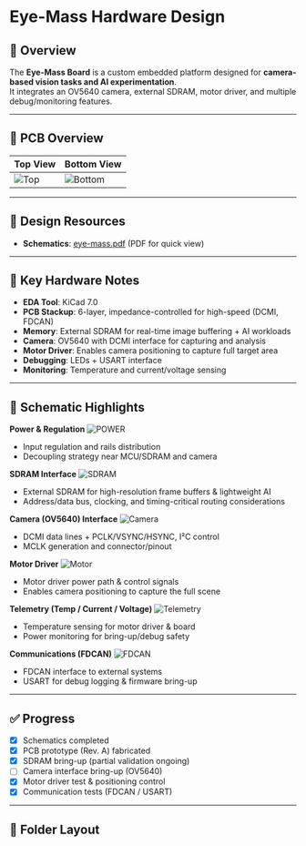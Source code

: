 # Eye-Mass Hardware Design

## 🔎 Overview
The **Eye-Mass Board** is a custom embedded platform designed for **camera-based vision tasks and AI experimentation**.  
It integrates an OV5640 camera, external SDRAM, motor driver, and multiple debug/monitoring features.

---

## 📸 PCB Overview
| Top View | Bottom View |
|----------|-------------|
| ![Top](docs/images/eye-mass-F.png) | ![Bottom](docs/images/eye-mass-B.png) |

---

## 📑 Design Resources

- **Schematics**: [eye-mass.pdf](eye-mass.pdf) (PDF for quick view)
    
---

## 🔧 Key Hardware Notes
- **EDA Tool**: KiCad 7.0  
- **PCB Stackup**: 6-layer, impedance-controlled for high-speed (DCMI, FDCAN)  
- **Memory**: External SDRAM for real-time image buffering + AI workloads  
- **Camera**: OV5640 with DCMI interface for capturing and analysis  
- **Motor Driver**: Enables camera positioning to capture full target area  
- **Debugging**: LEDs + USART interface  
- **Monitoring**: Temperature and current/voltage sensing  

---

## 🧩 Schematic Highlights

**Power & Regulation**
![POWER](docs/images/POWER.jpg)
- Input regulation and rails distribution
- Decoupling strategy near MCU/SDRAM and camera

**SDRAM Interface**
![SDRAM](docs/images/SDRAM.jpg)
- External SDRAM for high-resolution frame buffers & lightweight AI
- Address/data bus, clocking, and timing-critical routing considerations

**Camera (OV5640) Interface**
![Camera](docs/images/CAM.jpg)
- DCMI data lines + PCLK/VSYNC/HSYNC, I²C control
- MCLK generation and connector/pinout

**Motor Driver**
![Motor](docs/images/Motor.jpg)
- Motor driver power path & control signals
- Enables camera positioning to capture the full scene

**Telemetry (Temp / Current / Voltage)**
![Telemetry](docs/images/TEMP.jpg)
- Temperature sensing for motor driver & board
- Power monitoring for bring-up/debug safety

**Communications (FDCAN)**
![FDCAN](docs/images/FDCAN.jpg)
- FDCAN interface to external systems
- USART for debug logging & firmware bring-up

---

## ✅ Progress
- [x] Schematics completed  
- [x] PCB prototype (Rev. A) fabricated  
- [x] SDRAM bring-up (partial validation ongoing)  
- [ ] Camera interface bring-up (OV5640)  
- [x] Motor driver test & positioning control  
- [x] Communication tests (FDCAN / USART)  

---

## 📂 Folder Layout

